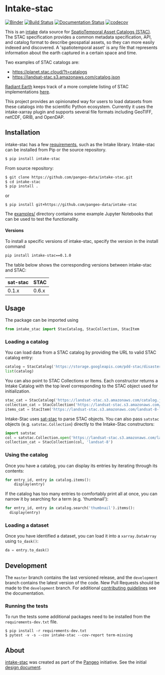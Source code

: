# Intake-stac

[![Binder](https://mybinder.org/badge_logo.svg)](https://mybinder.org/v2/gh/pangeo-data/intake-stac/master?filepath=examples?urlpath=lab)
[![Build Status](https://travis-ci.org/pangeo-data/intake-stac.svg?branch=master)](https://travis-ci.org/pangeo-data/intake-stac)
[![Documentation Status](https://readthedocs.org/projects/intake-stac/badge/?version=latest)](https://intake-stac.readthedocs.io/en/latest/?badge=latest)
[![codecov](https://codecov.io/gh/pangeo-data/intake-stac/branch/master/graph/badge.svg)](https://codecov.io/gh/pangeo-data/intake-stac)

This is an [intake](https://intake.readthedocs.io/en/latest) data source for [SpatioTemporal Asset Catalogs (STAC)](https://stacspec.org/). The STAC specification provides a common metadata specification, API, and catalog format to describe geospatial assets, so they can more easily indexed and discovered. A 'spatiotemporal asset' is any file that represents information about the earth captured in a certain space and time.

Two examples of STAC catalogs are:

- https://planet.stac.cloud/?t=catalogs
- https://landsat-stac.s3.amazonaws.com/catalog.json

[Radiant Earth](https://radiant.earth) keeps track of a more complete listing of STAC implementations [here](https://github.com/radiantearth/stac-spec/blob/master/implementations.md).

This project provides an opinionated way for users to load datasets from these catalogs into the scientific Python ecosystem. Currently it uses the intake-xarray plugin and supports several file formats including GeoTIFF, netCDF, GRIB, and OpenDAP.


## Installation

intake-stac has a few [requirements](requirements.txt), such as the Intake library. Intake-stac can be installed from Pip or the source repository. 

```bash
$ pip install intake-stac
```

From source repository:

```bash
$ git clone https://github.com/pangeo-data/intake-stac.git
$ cd intake-stac
$ pip install .
```

or

```
$ pip install git+https://github.com/pangeo-data/intake-stac
```

The [examples/](examples/) directory contains some example Jupyter Notebooks that can be used to test the functionality.

#### Versions
To install a specific versions of intake-stac, specify the version in the install command

```bash
pip install intake-stac==0.1.0
```

The table below shows the corresponding versions between intake-stac and STAC:

| sat-stac | STAC  |
| -------- | ----  |
| 0.1.x    | 0.6.x |


## Usage

The package can be imported using
```python
from intake_stac import StacCatalog, StacCollection, StacItem
```

### Loading a catalog

You can load data from a STAC catalog by providing the URL to valid STAC catalog entry:
```python
catalog = StacCatalog('https://storage.googleapis.com/pdd-stac/disasters/catalog.json', 'planet-disaster-data')
list(catalog)
```

You can also point to STAC Collections or Items. Each constructor returns a Intake Catalog with the top level corresponding to the STAC object used for initialization.

```python
stac_cat = StacCatalog('https://landsat-stac.s3.amazonaws.com/catalog.json', 'landsat-stac')
collection_cat = StacCollection('https://landsat-stac.s3.amazonaws.com/landsat-8-l1/catalog.json', 'landsat-8')
items_cat = StacItem('https://landsat-stac.s3.amazonaws.com/landsat-8-l1/111/111/2018-11-30/LC81111112018334LGN00.json', 'LC81111112018334LGN00')
```

Intake-Stac uses [sat-stac](https://github.com/sat-utils/sat-stac) to parse STAC objects. You can also pass `satstac` objects (e.g. `satstac.Collection`) directly to the Intake-Stac constructors: 

```python
import satstac
col = satstac.Collection.open('https://landsat-stac.s3.amazonaws.com/landsat-8-l1/catalog.json')
collection_cat = StacCollection(col, 'landsat-8')
```

### Using the catalog

Once you have a catalog, you can display its entries by iterating through its contents:

```python
for entry_id, entry in catalog.items():
    display(entry)
```

If the catalog has too many entries to comfortably print all at once,
you can narrow it by searching for a term (e.g. 'thumbnail'):
```python
for entry_id, entry in catalog.search('thumbnail').items():
  display(entry)
```

### Loading a dataset
Once you have identified a dataset, you can load it into a `xarray.DataArray` using `to_dask()`:

```python
da = entry.to_dask()
```

## Development

The `master` branch contains the last versioned release, and the `development` branch contains the latest version of the code. New Pull Requests should be made to the `development` branch. For additional [contributing guidelines](docs/contributing.rst) see the documentation.

### Running the tests

To run the tests some additional packages need to be installed from the `requirements-dev.txt` file.

```
$ pip install -r requirements-dev.txt
$ pytest -v -s --cov intake-stac --cov-report term-missing
```


## About
[intake-stac](https://github.com/pangeo-data/intake-stac) was created as part of the [Pangeo](http://pangeo.io) initiative.  See the initial [design document](https://hackmd.io/cyJZkjV5TCWTJg1mUAoEVA).
